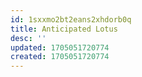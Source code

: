 ```yaml
---
id: 1sxxmo2bt2eans2xhdorb0q
title: Anticipated Lotus
desc: ''
updated: 1705051720774
created: 1705051720774
---
```

